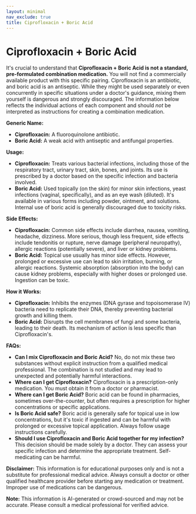 ```yaml
---
layout: minimal
nav_exclude: true
title: Ciprofloxacin + Boric Acid
---
```


# Ciprofloxacin + Boric Acid

It's crucial to understand that **Ciprofloxacin + Boric Acid is not a standard, pre-formulated combination medication.**  You will not find a commercially available product with this specific pairing.  Ciprofloxacin is an antibiotic, and boric acid is an antiseptic.  While they might be used separately or even concurrently in specific situations under a doctor's guidance, mixing them yourself is dangerous and strongly discouraged.  The information below reflects the individual actions of each component and should *not* be interpreted as instructions for creating a combination medication.


**Generic Name:**

* **Ciprofloxacin:**  A fluoroquinolone antibiotic.
* **Boric Acid:** A weak acid with antiseptic and antifungal properties.


**Usage:**

* **Ciprofloxacin:** Treats various bacterial infections, including those of the respiratory tract, urinary tract, skin, bones, and joints.  Its use is prescribed by a doctor based on the specific infection and bacteria involved.
* **Boric Acid:** Used topically (on the skin) for minor skin infections, yeast infections (vaginal, specifically), and as an eye wash (diluted).  It's available in various forms including powder, ointment, and solutions.  Internal use of boric acid is generally discouraged due to toxicity risks.


**Side Effects:**

* **Ciprofloxacin:**  Common side effects include diarrhea, nausea, vomiting, headache, dizziness.  More serious, though less frequent, side effects include tendonitis or rupture, nerve damage (peripheral neuropathy), allergic reactions (potentially severe), and liver or kidney problems.
* **Boric Acid:** Topical use usually has minor side effects.  However, prolonged or excessive use can lead to skin irritation, burning, or allergic reactions.  Systemic absorption (absorption into the body) can cause kidney problems, especially with higher doses or prolonged use.  Ingestion can be toxic.


**How it Works:**

* **Ciprofloxacin:**  Inhibits the enzymes (DNA gyrase and topoisomerase IV) bacteria need to replicate their DNA, thereby preventing bacterial growth and killing them.
* **Boric Acid:** Disrupts the cell membranes of fungi and some bacteria, leading to their death.  Its mechanism of action is less specific than Ciprofloxacin's.


**FAQs:**

* **Can I mix Ciprofloxacin and Boric Acid?** No, do not mix these two substances without explicit instruction from a qualified medical professional.  The combination is not studied and may lead to unexpected and potentially harmful interactions.
* **Where can I get Ciprofloxacin?**  Ciprofloxacin is a prescription-only medication. You must obtain it from a doctor or pharmacist.
* **Where can I get Boric Acid?** Boric acid can be found in pharmacies, sometimes over-the-counter, but often requires a prescription for higher concentrations or specific applications.
* **Is Boric Acid safe?** Boric acid is generally safe for topical use in low concentrations, but it's toxic if ingested and can be harmful with prolonged or excessive topical application.  Always follow usage instructions carefully.
* **Should I use Ciprofloxacin and Boric Acid together for my infection?** This decision should be made solely by a doctor.  They can assess your specific infection and determine the appropriate treatment.  Self-medicating can be harmful.

**Disclaimer:** This information is for educational purposes only and is not a substitute for professional medical advice. Always consult a doctor or other qualified healthcare provider before starting any medication or treatment.  Improper use of medications can be dangerous.


**Note:** This information is AI-generated or crowd-sourced and may not be accurate. Please consult a medical professional for verified advice.